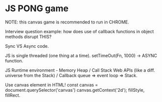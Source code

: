 # JS PONG game

NOTE: this canvas game is recommended to run in CHROME.

Interview question example: how does use of callback functions in object methods disrupt THIS?

Sync VS Async code.

JS is single threaded (one thing at a time).
setTimeOut(Fn, 1000) -> ASYNC function.

JS Runtime environment - Memory Heap / Call Stack
Web APIs (like a diff. universe from the Stack) / Callback queue => event loop => Stack.

Use canvas element in HTML!
const canvas = document.querySelector('canvas')
canvas.getContext('2d'); fillStyle, fillRect.